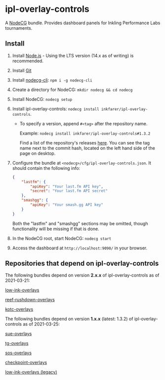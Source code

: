# ipl-overlay-controls

A [NodeCG](https://github.com/nodecg/nodecg) bundle. Provides dashboard panels for Inkling Performance Labs tournaments.

## Install

1. Install [Node.js](https://nodejs.org/en/) - Using the LTS version (14.x as of writing) is recommended.

1. Install [Git](https://git-scm.com/)

1. Install [nodecg-cli](https://github.com/nodecg/nodecg-cli): `npm i -g nodecg-cli`

1. Create a directory for NodeCG: `mkdir nodecg && cd nodecg`

1. Install NodeCG: `nodecg setup`

1. Install ipl-overlay-controls: `nodecg install inkfarer/ipl-overlay-controls`.
	
	* To specify a version, append `#<tag>` after the repository name.

		Example: `nodecg install inkfarer/ipl-overlay-controls#1.3.2`

		Find a list of the repository's releases [here](https://github.com/inkfarer/ipl-overlay-controls/releases).
		You can see the tag name next to the commit hash, located on the left hand side of the page on desktop.

1. Configure the bundle at `<nodecg>/cfg/ipl-overlay-controls.json`. It should contain the following info:

	```json
	{
		"lastfm": {
			"apiKey": "Your last.fm API key",
			"secret": "Your last.fm API secret"
		},
		"smashgg": {
			"apiKey": "Your smash.gg API key"
		}
	}
	```

	Both the "lastfm" and "smashgg" sections may be omitted, though functionality will be missing if that is done.

1. In the NodeCG root, start NodeCG: `nodecg start`

1. Access the dashboard at `http://localhost:9090/` in your browser.

## Repositories that depend on ipl-overlay-controls

The following bundles depend on version **2.x.x** of ipl-overlay-controls as of 2021-03-21:

[low-ink-overlays](https://github.com/inkfarer/low-ink-overlays)

[reef-rushdown-overlays](https://github.com/IPLSplatoon/reef-rushdown-overlays)

[kotc-overlays](https://github.com/IPLSplatoon/kotc-overlays)

The following bundles depend on version **1.x.x** (latest: 1.3.2) of ipl-overlay-controls as of 2021-03-25:

[sue-overlays](https://github.com/IPLSplatoon/step-up-europe-overlays)

[tg-overlays](https://github.com/inkfarer/tg-overlays) 

[sos-overlays](https://github.com/inkfarer/sos-overlays)

[checkpoint-overlays](https://github.com/inkfarer/checkpoint-overlays)

[low-ink-overlays (legacy)](https://github.com/inkfarer/low-ink-overlays/tree/legacy)
